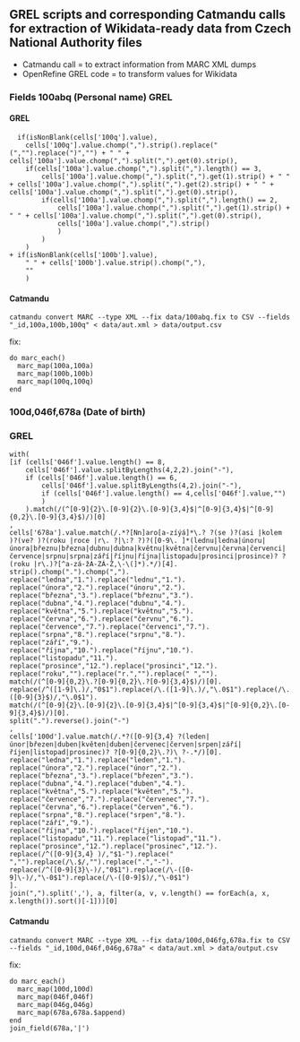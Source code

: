 ## GREL scripts and corresponding Catmandu calls for extraction of Wikidata-ready data from Czech National Authority files

* Catmandu call = to extract information from MARC XML dumps
* OpenRefine GREL code = to transform values for Wikidata

### Fields 100abq (Personal name) GREL
#### GREL
```
  if(isNonBlank(cells['100q'].value),
	cells['100q'].value.chomp(",").strip().replace("(","").replace(")","") + " " + cells['100a'].value.chomp(",").split(",").get(0).strip(),
	if(cells['100a'].value.chomp(",").split(",").length() == 3,
		cells['100a'].value.chomp(",").split(",").get(1).strip() + " " + cells['100a'].value.chomp(",").split(",").get(2).strip() + " " + cells['100a'].value.chomp(",").split(",").get(0).strip(),
		if(cells['100a'].value.chomp(",").split(",").length() == 2,
			cells['100a'].value.chomp(",").split(",").get(1).strip() + " " + cells['100a'].value.chomp(",").split(",").get(0).strip(),
			cells['100a'].value.chomp(",").strip()
			)
		)
	)	
+ if(isNonBlank(cells['100b'].value),
	" " + cells['100b'].value.strip().chomp(","),
	""
	)
```

#### Catmandu

`catmandu convert MARC --type XML --fix data/100abq.fix to CSV --fields "_id,100a,100b,100q" < data/aut.xml > data/output.csv`

fix:
```
do marc_each()
  marc_map(100a,100a)
  marc_map(100b,100b)
  marc_map(100q,100q)
end
```
  
### 100d,046f,678a (Date of birth)
  
### GREL

```
with(
[if (cells['046f'].value.length() == 8,
	cells['046f'].value.splitByLengths(4,2,2).join("-"),
	if (cells['046f'].value.length() == 6,
		cells['046f'].value.splitByLengths(4,2).join("-"),
		if (cells['046f'].value.length() == 4,cells['046f'].value,"")
		)
	).match(/(^[0-9]{2}\.[0-9]{2}\.[0-9]{3,4}$|^[0-9]{3,4}$|^[0-9]{0,2}\.[0-9]{3,4}$)/)[0]
,
cells['678a'].value.match(/.*?[Nn]aro[a-zíýá]*\.? ?(se )?(asi |kolem )?(ve? )?(roku |roce |r\. ?|\:? ?)?([0-9\. ]*(lednu|ledna|únoru|února|březnu|března|dubnu|dubna|květnu|května|červnu|června|červenci|července|srpnu|srpna|září|říjnu|října|listopadu|prosinci|prosince)? ?(roku |r\.)?[^a-zá-žA-ZÁ-Ž,\-\(]*).*/)[4].
strip().chomp(".").chomp(",").
replace("ledna","1.").replace("lednu","1.").
replace("února","2.").replace("únoru","2.").
replace("března","3.").replace("březnu","3.").
replace("dubna","4.").replace("dubnu","4.").
replace("května","5.").replace("květnu","5.").
replace("června","6.").replace("červnu","6.").
replace("července","7.").replace("červenci","7.").
replace("srpna","8.").replace("srpnu","8.").
replace("září","9.").
replace("října","10.").replace("říjnu","10.").
replace("listopadu","11.").
replace("prosince","12.").replace("prosinci","12.").
replace("roku","").replace("r.","").replace(" ","").
match(/(^[0-9]{0,2}\.?[0-9]{0,2}\.?[0-9]{3,4}$)/)[0].
replace(/^([1-9]\.)/,"0$1").replace(/\.([1-9]\.)/,"\.0$1").replace(/\.([0-9]{3}$)/,"\.0$1").
match(/(^[0-9]{2}\.[0-9]{2}\.[0-9]{3,4}$|^[0-9]{3,4}$|^[0-9]{0,2}\.[0-9]{3,4}$)/)[0].
split(".").reverse().join("-")
,
cells['100d'].value.match(/.*?([0-9]{3,4} ?(leden|únor|březen|duben|květen|duben|červenec|červen|srpen|září|říjen|listopad|prosinec)? ?[0-9]{0,2}\.?)\ ?-.*/)[0].
replace("ledna","1.").replace("leden","1.").
replace("února","2.").replace("únor","2.").
replace("března","3.").replace("březen","3.").
replace("dubna","4.").replace("duben","4.").
replace("května","5.").replace("květen","5.").
replace("července","7.").replace("červenec","7.").
replace("června","6.").replace("červen","6.").
replace("srpna","8.").replace("srpen","8.").
replace("září","9.").
replace("října","10.").replace("říjen","10.").
replace("listopadu","11.").replace("listopad","11.").
replace("prosince","12.").replace("prosinec","12.").
replace(/^([0-9]{3,4} )/,"$1-").replace(" ","").replace(/\.$/,"").replace(".","-").
replace(/^([0-9]{3}\-)/,"0$1").replace(/\-([0-9]\-)/,"\-0$1").replace(/\-([0-9]$)/,"\-0$1")
].
join(",").split(','), a, filter(a, v, v.length() == forEach(a, x, x.length()).sort()[-1]))[0]
```

#### Catmandu

`catmandu convert MARC --type XML --fix data/100d,046fg,678a.fix to CSV --fields "_id,100d,046f,046g,678a" < data/aut.xml > data/output.csv`

fix:
```
do marc_each()
  marc_map(100d,100d)
  marc_map(046f,046f)
  marc_map(046g,046g)  
  marc_map(678a,678a.$append)
end
join_field(678a,'|')
```
